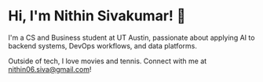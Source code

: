 # Hi, I'm Nithin Sivakumar! 👋  
I'm a CS and Business student at UT Austin, passionate about applying AI to backend systems, DevOps workflows, and data platforms.

Outside of tech, I love movies and tennis. Connect with me at nithin06.siva@gmail.com!
